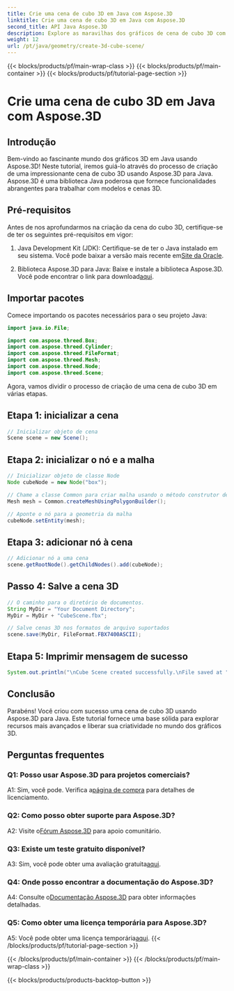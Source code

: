 ```yaml
---
title: Crie uma cena de cubo 3D em Java com Aspose.3D
linktitle: Crie uma cena de cubo 3D em Java com Aspose.3D
second_title: API Java Aspose.3D
description: Explore as maravilhas dos gráficos de cena de cubo 3D com Aspose.3D para Java. Crie cenas impressionantes sem esforço.
weight: 12
url: /pt/java/geometry/create-3d-cube-scene/
---
```


{{< blocks/products/pf/main-wrap-class >}}
{{< blocks/products/pf/main-container >}}
{{< blocks/products/pf/tutorial-page-section >}}

# Crie uma cena de cubo 3D em Java com Aspose.3D

## Introdução

Bem-vindo ao fascinante mundo dos gráficos 3D em Java usando Aspose.3D! Neste tutorial, iremos guiá-lo através do processo de criação de uma impressionante cena de cubo 3D usando Aspose.3D para Java. Aspose.3D é uma biblioteca Java poderosa que fornece funcionalidades abrangentes para trabalhar com modelos e cenas 3D.

## Pré-requisitos

Antes de nos aprofundarmos na criação da cena do cubo 3D, certifique-se de ter os seguintes pré-requisitos em vigor:

1.  Java Development Kit (JDK): Certifique-se de ter o Java instalado em seu sistema. Você pode baixar a versão mais recente em[Site da Oracle](https://www.oracle.com/java/).

2.  Biblioteca Aspose.3D para Java: Baixe e instale a biblioteca Aspose.3D. Você pode encontrar o link para download[aqui](https://releases.aspose.com/3d/java/).

## Importar pacotes

Comece importando os pacotes necessários para o seu projeto Java:

```java
import java.io.File;

import com.aspose.threed.Box;
import com.aspose.threed.Cylinder;
import com.aspose.threed.FileFormat;
import com.aspose.threed.Mesh;
import com.aspose.threed.Node;
import com.aspose.threed.Scene;
```

Agora, vamos dividir o processo de criação de uma cena de cubo 3D em várias etapas.

## Etapa 1: inicializar a cena

```java
// Inicializar objeto de cena
Scene scene = new Scene();
```

## Etapa 2: inicializar o nó e a malha

```java
// Inicializar objeto de classe Node
Node cubeNode = new Node("box");

// Chame a classe Common para criar malha usando o método construtor de polígono para definir a instância da malha
Mesh mesh = Common.createMeshUsingPolygonBuilder();

// Aponte o nó para a geometria da malha
cubeNode.setEntity(mesh);
```

## Etapa 3: adicionar nó à cena

```java
// Adicionar nó a uma cena
scene.getRootNode().getChildNodes().add(cubeNode);
```

## Passo 4: Salve a cena 3D

```java
// O caminho para o diretório de documentos.
String MyDir = "Your Document Directory";
MyDir = MyDir + "CubeScene.fbx";

// Salve cenas 3D nos formatos de arquivo suportados
scene.save(MyDir, FileFormat.FBX7400ASCII);
```

## Etapa 5: Imprimir mensagem de sucesso

```java
System.out.println("\nCube Scene created successfully.\nFile saved at " + MyDir);
```

## Conclusão

Parabéns! Você criou com sucesso uma cena de cubo 3D usando Aspose.3D para Java. Este tutorial fornece uma base sólida para explorar recursos mais avançados e liberar sua criatividade no mundo dos gráficos 3D.

## Perguntas frequentes

### Q1: Posso usar Aspose.3D para projetos comerciais?

 A1: Sim, você pode. Verifica a[página de compra](https://purchase.aspose.com/buy) para detalhes de licenciamento.

### Q2: Como posso obter suporte para Aspose.3D?

 A2: Visite o[Fórum Aspose.3D](https://forum.aspose.com/c/3d/18) para apoio comunitário.

### Q3: Existe um teste gratuito disponível?

 A3: Sim, você pode obter uma avaliação gratuita[aqui](https://releases.aspose.com/).

### Q4: Onde posso encontrar a documentação do Aspose.3D?

 A4: Consulte o[Documentação Aspose.3D](https://reference.aspose.com/3d/java/) para obter informações detalhadas.

### Q5: Como obter uma licença temporária para Aspose.3D?

 A5: Você pode obter uma licença temporária[aqui](https://purchase.aspose.com/temporary-license/).
{{< /blocks/products/pf/tutorial-page-section >}}

{{< /blocks/products/pf/main-container >}}
{{< /blocks/products/pf/main-wrap-class >}}

{{< blocks/products/products-backtop-button >}}
